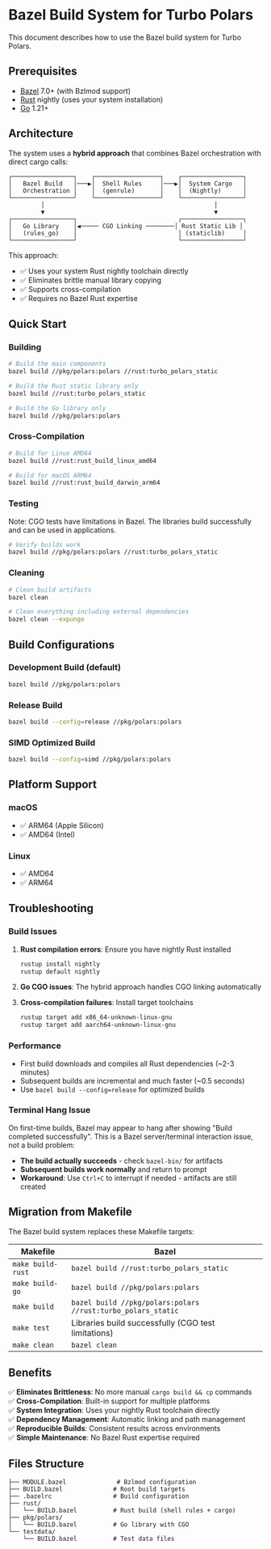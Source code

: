 # Bazel Build System for Turbo Polars

This document describes how to use the Bazel build system for Turbo Polars.

## Prerequisites

- [Bazel](https://bazel.build/install) 7.0+ (with Bzlmod support)
- [Rust](https://rustup.rs/) nightly (uses your system installation)
- [Go](https://golang.org/dl/) 1.21+

## Architecture

The system uses a **hybrid approach** that combines Bazel orchestration with direct cargo calls:

```
┌─────────────────┐    ┌──────────────────┐    ┌─────────────────┐
│   Bazel Build   │───▶│  Shell Rules     │───▶│  System Cargo   │
│   Orchestration │    │  (genrule)       │    │  (Nightly)      │
└─────────────────┘    └──────────────────┘    └─────────────────┘
         │                                               │
         ▼                                               ▼
┌─────────────────┐                            ┌─────────────────┐
│   Go Library    │◀───── CGO Linking ────────│ Rust Static Lib │
│   (rules_go)    │                            │ (staticlib)     │
└─────────────────┘                            └─────────────────┘
```

This approach:
- ✅ Uses your system Rust nightly toolchain directly
- ✅ Eliminates brittle manual library copying
- ✅ Supports cross-compilation
- ✅ Requires no Bazel Rust expertise

## Quick Start

### Building

```bash
# Build the main components
bazel build //pkg/polars:polars //rust:turbo_polars_static

# Build the Rust static library only
bazel build //rust:turbo_polars_static

# Build the Go library only  
bazel build //pkg/polars:polars
```

### Cross-Compilation

```bash
# Build for Linux AMD64
bazel build //rust:rust_build_linux_amd64

# Build for macOS ARM64
bazel build //rust:rust_build_darwin_arm64
```

### Testing

Note: CGO tests have limitations in Bazel. The libraries build successfully and can be used in applications.

```bash
# Verify builds work
bazel build //pkg/polars:polars //rust:turbo_polars_static
```

### Cleaning

```bash
# Clean build artifacts
bazel clean

# Clean everything including external dependencies
bazel clean --expunge
```

## Build Configurations

### Development Build (default)
```bash
bazel build //pkg/polars:polars
```

### Release Build
```bash
bazel build --config=release //pkg/polars:polars
```

### SIMD Optimized Build
```bash
bazel build --config=simd //pkg/polars:polars
```

## Platform Support

### macOS
- ✅ ARM64 (Apple Silicon)
- ✅ AMD64 (Intel)

### Linux
- ✅ AMD64
- ✅ ARM64

## Troubleshooting

### Build Issues

1. **Rust compilation errors**: Ensure you have nightly Rust installed
   ```bash
   rustup install nightly
   rustup default nightly
   ```

2. **Go CGO issues**: The hybrid approach handles CGO linking automatically

3. **Cross-compilation failures**: Install target toolchains
   ```bash
   rustup target add x86_64-unknown-linux-gnu
   rustup target add aarch64-unknown-linux-gnu
   ```

### Performance

- First build downloads and compiles all Rust dependencies (~2-3 minutes)
- Subsequent builds are incremental and much faster (~0.5 seconds)
- Use `bazel build --config=release` for optimized builds

### Terminal Hang Issue

On first-time builds, Bazel may appear to hang after showing "Build completed successfully". This is a Bazel server/terminal interaction issue, not a build problem:

- **The build actually succeeds** - check `bazel-bin/` for artifacts
- **Subsequent builds work normally** and return to prompt
- **Workaround**: Use `Ctrl+C` to interrupt if needed - artifacts are still created

## Migration from Makefile

The Bazel build system replaces these Makefile targets:

| Makefile | Bazel |
|----------|-------|
| `make build-rust` | `bazel build //rust:turbo_polars_static` |
| `make build-go` | `bazel build //pkg/polars:polars` |
| `make build` | `bazel build //pkg/polars:polars //rust:turbo_polars_static` |
| `make test` | Libraries build successfully (CGO test limitations) |
| `make clean` | `bazel clean` |

## Benefits

✅ **Eliminates Brittleness**: No more manual `cargo build && cp` commands  
✅ **Cross-Compilation**: Built-in support for multiple platforms  
✅ **System Integration**: Uses your nightly Rust toolchain directly  
✅ **Dependency Management**: Automatic linking and path management  
✅ **Reproducible Builds**: Consistent results across environments  
✅ **Simple Maintenance**: No Bazel Rust expertise required  

## Files Structure

```
├── MODULE.bazel              # Bzlmod configuration
├── BUILD.bazel              # Root build targets  
├── .bazelrc                 # Build configuration
├── rust/
│   └── BUILD.bazel          # Rust build (shell rules + cargo)
├── pkg/polars/
│   └── BUILD.bazel          # Go library with CGO
└── testdata/
    └── BUILD.bazel          # Test data files
```